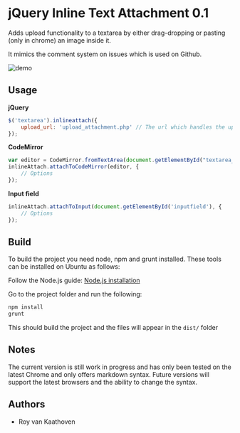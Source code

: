 jQuery Inline Text Attachment 0.1
=================================

Adds upload functionality to a textarea by either drag-dropping or pasting (only in chrome) an image inside it.

It mimics the comment system on issues which is used on Github.

![demo](https://f.cloud.github.com/assets/21/678/248aac6a-40a2-11e2-9a76-fd59ded28bbe.gif)

## Usage

__jQuery__

```javascript
$('textarea').inlineattach({
    upload_url: 'upload_attachment.php' // The url which handles the uploads
});
```

__CodeMirror__

```javascript
var editor = CodeMirror.fromTextArea(document.getElementById("textarea_editor"),);
inlineAttach.attachToCodeMirror(editor, { 
    // Options
});
```

__Input field__

```javascript
inlineAttach.attachToInput(document.getElementById('inputfield'), {
    // Options
});
```

## Build

To build the project you need node, npm and grunt installed. These tools can be installed on Ubuntu as follows:

Follow the Node.js guide: [Node.js installation](https://github.com/joyent/node/wiki/Installing-Node.js-via-package-manager)

Go to the project folder and run the following:

```sh
npm install
grunt
``` 

This should build the project and the files will appear in the `dist/` folder

## Notes

The current version is still work in progress and has only been tested on the latest Chrome and only offers markdown syntax. 
Future versions will support the latest browsers and the ability to change the syntax.

## Authors

* Roy van Kaathoven